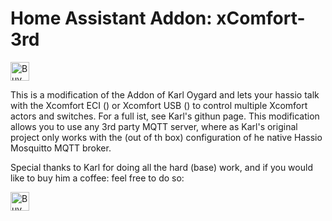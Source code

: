 # Home Assistant Addon: xComfort-3rd

<a href="https://www.buymeacoffee.com/Kooda" target="_blank"><img src="https://media.giphy.com/media/513lZvPf6khjIQFibF/giphy.gif" alt="Buy Me A Coffee... or a Beer" height="30"></a>


<script type="text/javascript" src="https://cdnjs.buymeacoffee.com/1.0.0/button.prod.min.js" data-name="bmc-button" data-slug="Kooda" data-color="#5F7FFF" data-emoji="🍺"  data-font="Cookie" data-text="Buy me a beer" data-outline-color="#000000" data-font-color="#ffffff" data-coffee-color="#FFDD00" ></script>

This is a modification of the Addon of Karl Oygard and lets your hassio talk with the Xcomfort ECI () or Xcomfort USB () to control multiple Xcomfort actors and switches. 
For a full ist, see Karl's githun page.
This modification allows you to use any 3rd party MQTT server, where as Karl's original project only works with the (out of th box) configuration of he native Hassio Mosquitto MQTT broker.

Special thanks to Karl for doing all the hard (base) work, and if you would like to buy him a coffee: feel free to do so:

<a href="https://www.buymeacoffee.com/karlo" target="_blank"><img src="https://cdn.buymeacoffee.com/buttons/default-orange.png" alt="Buy Me A Coffee" height="30"></a>

